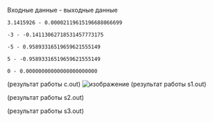 Входные данные - выходные данные

    3.1415926 - 0.00002119615196688066699

    -3 - -0.14113062718531457773175

    -5 - 0.95893316519659621555149

    5 - -0.95893316519659621555149

    0 - 0.00000000000000000000000

(результат работы c.out)
![изображение](https://user-images.githubusercontent.com/61345502/202898993-178585cf-8944-4bb6-8bf0-2597c722ec73.png)
(результат работы s1.out)

(результат работы s2.out)

(результат работы s3.out)
